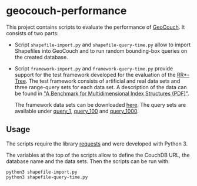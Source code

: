 geocouch-performance
====================
This project contains scripts to evaluate the performance of [GeoCouch](https://github.com/couchbase/geocouch). It consists of two parts:

* Script `shapefile-import.py` and `shapefile-query-time.py` allow to import Shapefiles into GeoCouch and to run random bounding-box queries on the created database.

* Script `framework-import.py` and `framework-query-time.py` provide support for 
  the test framework developed for the evaluation of the 
  [RR*-Tree](http://dl.acm.org/citation.cfm?id=1559929). The test framework consists
  of artificial and real data sets and three range-query sets for each data set. A 
  description of the data can be found in 
  ["A Benchmark for Multidimensional Index Structures (PDF)"](http://www.mathematik.uni-marburg.de/~rstar/benchmark/distributions.pdf).
  
  The framework data sets can be downloaded [here](http://www.mathematik.uni-marburg.de/~achakeye/data/data). 
  The query sets are available under [query_1](http://www.mathematik.uni-marburg.de/~achakeye/data/query_1/), 
  [query_100](http://www.mathematik.uni-marburg.de/~achakeye/data/query_100/) and 
  [query_1000](http://www.mathematik.uni-marburg.de/~achakeye/data/query_1000/).

Usage
------
The scripts require the library [requests](http://requests.readthedocs.org/) and were developed with Python 3.

The variables at the top of the scripts allow to define the CouchDB URL, the database name and the data sets. Then the scripts can be run with:

    python3 shapefile-import.py
    python3 shapefile-query-time.py